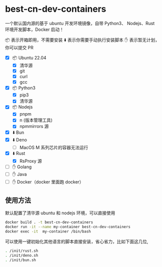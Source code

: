 # best-cn-dev-containers

一个默认国内源的基于 ubuntu 开发环境镜像，自带 Python3、 Nodejs、Rust 环境开发脚本，Docker 启动！

📦 表示开箱即用，不需要安装
⬇️ 表示你需要手动执行安装脚本
✋ 表示暂无计划，你可以提交 PR

-   [x] 📦 Ubuntu 22.04
    -   [x] 清华源
    -   [x] git
    -   [x] curl
    -   [x] gcc
-   [x] 📦 Python3
    -   [x] pip3
    -   [x] 清华源
-   [x] 📦 Nodejs
    -   [x] pnpm
    -   [x] n (版本管理工具)
    -   [x] npmmirrors 源
-   [x] ⬇️ Bun
-   [x] ⬇️ Deno
    -   [ ] MacOS M 系列芯片的容器无法运行
-   [x] ⬇️ Rust
    -   [x] RsProxy 源
-   [ ] ✋ Golang
-   [ ] ✋ Java
-   [ ] ✋ Docker（docker 里面跑 docker）

## 使用方法

默认配置了清华源 ubuntu 和 nodejs 环境，可以直接使用

```bash
docker build . -t best-cn-dev-containers
docker run -it --name my-container best-cn-dev-containers
docker exec -it  my-container /bin/bash
```

可以使用一键初始化其他语言的脚本直接安装，省心省力，比如下面这几位,

```bash
. /init/rust.sh
. /init/deno.sh
. /init/bun.sh
```
